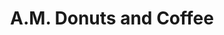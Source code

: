 ---
path: "/eats/am-donuts-and-coffee"
title: "A.M. Donuts and Coffee"
image: "https://res.cloudinary.com/tpage99/image/upload/v1586830151/local417eats/local417eatslogo.png"
orderops: "takeout"
category: "eats"
hours: "6:30am-10am Tuesday through Friday. 8am-11am Saturday"
eatsType: "Food Truck"
website: "https://www.facebook.com/Amdonutsandcoffee"
facebook: "https://www.facebook.com/Amdonutsandcoffee"
address: "300 E Jackson St Willard, Missouri 65781"
phone: "4177124809"
tags: ["food truck", "donuts", "coffee"]
---